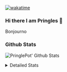 [![wakatime](https://wakatime.com/badge/user/abd317df-612e-44b4-8787-15db7b574b2f.svg)](https://wakatime.com/@abd317df-612e-44b4-8787-15db7b574b2f)
### Hi there I am Pringles 👋

Bonjourno

### Github Stats
![PringlePot' Github Stats](https://github-readme-stats.vercel.app/api?username=PringlePot&show_icons=true&theme=dark&count_private=true)

<details>
  <summary>Detailed Stats</summary>
    
<!--START_SECTION:waka-->
![Code Time](http://img.shields.io/badge/Code%20Time-493%20hrs%2033%20mins-blue)

![Profile Views](http://img.shields.io/badge/Profile%20Views-0-blue)

![Lines of code](https://img.shields.io/badge/From%20Hello%20World%20I%27ve%20Written-110%20Thousand%20lines%20of%20code-blue)

**🐱 My GitHub Data** 

> 🏆 309 Contributions in the Year 2022
 > 
> 📦 91.0 kB Used in GitHub's Storage 
 > 
> 🚫 Not Opted to Hire
 > 
> 📜 10 Public Repositories 
 > 
> 🔑 12 Private Repositories  
 > 
**I'm an Early 🐤** 

```text
🌞 Morning    149 commits    ████░░░░░░░░░░░░░░░░░░░░░   16.82% 
🌆 Daytime    356 commits    ██████████░░░░░░░░░░░░░░░   40.18% 
🌃 Evening    381 commits    ██████████░░░░░░░░░░░░░░░   43.0% 
🌙 Night      0 commits      ░░░░░░░░░░░░░░░░░░░░░░░░░   0.0%

```
📅 **I'm Most Productive on Sunday** 

```text
Monday       177 commits    █████░░░░░░░░░░░░░░░░░░░░   19.98% 
Tuesday      74 commits     ██░░░░░░░░░░░░░░░░░░░░░░░   8.35% 
Wednesday    91 commits     ██░░░░░░░░░░░░░░░░░░░░░░░   10.27% 
Thursday     129 commits    ███░░░░░░░░░░░░░░░░░░░░░░   14.56% 
Friday       77 commits     ██░░░░░░░░░░░░░░░░░░░░░░░   8.69% 
Saturday     150 commits    ████░░░░░░░░░░░░░░░░░░░░░   16.93% 
Sunday       188 commits    █████░░░░░░░░░░░░░░░░░░░░   21.22%

```


📊 **This Week I Spent My Time On** 

```text
⌚︎ Time Zone: Europe/Amsterdam

💬 Programming Languages: 
Go                       8 hrs 37 mins       ███████████████░░░░░░░░░░   61.08% 
TypeScript               3 hrs 38 mins       ██████░░░░░░░░░░░░░░░░░░░   25.82% 
JavaScript               1 hr 29 mins        ██░░░░░░░░░░░░░░░░░░░░░░░   10.53% 
JSON                     13 mins             ░░░░░░░░░░░░░░░░░░░░░░░░░   1.62% 
tsconfig                 2 mins              ░░░░░░░░░░░░░░░░░░░░░░░░░   0.33%

🔥 Editors: 
GoLand                   8 hrs 38 mins       ███████████████░░░░░░░░░░   61.21% 
WebStorm                 3 hrs 55 mins       ███████░░░░░░░░░░░░░░░░░░   27.8% 
VS Code                  1 hr 33 mins        ██░░░░░░░░░░░░░░░░░░░░░░░   10.99%

🐱‍💻 Projects: 
Backend                  5 hrs 16 mins       █████████░░░░░░░░░░░░░░░░   37.37% 
lunar-lib                3 hrs 19 mins       █████░░░░░░░░░░░░░░░░░░░░   23.48% 
prisma-test              3 hrs 8 mins        █████░░░░░░░░░░░░░░░░░░░░   22.2% 
out                      1 hr 31 mins        ██░░░░░░░░░░░░░░░░░░░░░░░   10.81% 
Frontend                 34 mins             █░░░░░░░░░░░░░░░░░░░░░░░░   4.03%

💻 Operating System: 
Windows                  14 hrs 7 mins       █████████████████████████   100.0%

```

**I Mostly Code in Java** 

```text
Java                     7 repos             ██████████░░░░░░░░░░░░░░░   41.18% 
JavaScript               2 repos             ███░░░░░░░░░░░░░░░░░░░░░░   11.76% 
TypeScript               2 repos             ███░░░░░░░░░░░░░░░░░░░░░░   11.76% 
HTML                     2 repos             ███░░░░░░░░░░░░░░░░░░░░░░   11.76% 
Python                   1 repo              █░░░░░░░░░░░░░░░░░░░░░░░░   5.88%

```


**Timeline**

![Chart not found](https://raw.githubusercontent.com/PringlePot/PringlePot/main/charts/bar_graph.png) 


 Last Updated on 30/04/2022 01:06:06 UTC
<!--END_SECTION:waka-->

</details>
